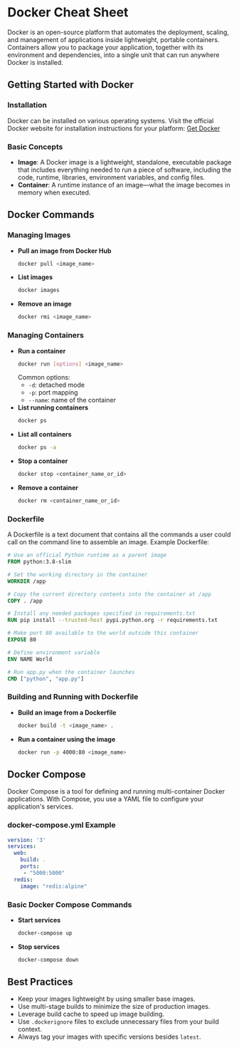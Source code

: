# Docker Cheat Sheet

Docker is an open-source platform that automates the deployment, scaling, and management of applications inside lightweight, portable containers. Containers allow you to package your application, together with its environment and dependencies, into a single unit that can run anywhere Docker is installed.

## Getting Started with Docker

### Installation

Docker can be installed on various operating systems. Visit the official Docker website for installation instructions for your platform: [Get Docker](https://docs.docker.com/engine/install/)

### Basic Concepts

- **Image**: A Docker image is a lightweight, standalone, executable package that includes everything needed to run a piece of software, including the code, runtime, libraries, environment variables, and config files.
- **Container**: A runtime instance of an image—what the image becomes in memory when executed.

## Docker Commands

### Managing Images

- **Pull an image from Docker Hub**
    ```bash
    docker pull <image_name>
    ```
- **List images**
    ```bash
    docker images
    ```
- **Remove an image**
    ```bash
    docker rmi <image_name>
    ```

### Managing Containers

- **Run a container**
    ```bash
    docker run [options] <image_name>
    ```
    Common options:
    - `-d`: detached mode
    - `-p`: port mapping
    - `--name`: name of the container
- **List running containers**
    ```bash
    docker ps
    ```
- **List all containers**
    ```bash
    docker ps -a
    ```
- **Stop a container**
    ```bash
    docker stop <container_name_or_id>
    ```
- **Remove a container**
    ```bash
    docker rm <container_name_or_id>
    ```

### Dockerfile

A Dockerfile is a text document that contains all the commands a user could call on the command line to assemble an image. Example Dockerfile:

```Dockerfile
# Use an official Python runtime as a parent image
FROM python:3.8-slim

# Set the working directory in the container
WORKDIR /app

# Copy the current directory contents into the container at /app
COPY . /app

# Install any needed packages specified in requirements.txt
RUN pip install --trusted-host pypi.python.org -r requirements.txt

# Make port 80 available to the world outside this container
EXPOSE 80

# Define environment variable
ENV NAME World

# Run app.py when the container launches
CMD ["python", "app.py"]
```

### Building and Running with Dockerfile

- **Build an image from a Dockerfile**
    ```bash
    docker build -t <image_name> .
    ```
- **Run a container using the image**
    ```bash
    docker run -p 4000:80 <image_name>
    ```

## Docker Compose

Docker Compose is a tool for defining and running multi-container Docker applications. With Compose, you use a YAML file to configure your application's services.

### docker-compose.yml Example

```yaml
version: '3'
services:
  web:
    build: .
    ports:
     - "5000:5000"
  redis:
    image: "redis:alpine"
```

### Basic Docker Compose Commands

- **Start services**
    ```bash
    docker-compose up
    ```
- **Stop services**
    ```bash
    docker-compose down
    ```

## Best Practices

- Keep your images lightweight by using smaller base images.
- Use multi-stage builds to minimize the size of production images.
- Leverage build cache to speed up image building.
- Use `.dockerignore` files to exclude unnecessary files from your build context.
- Always tag your images with specific versions besides `latest`.
